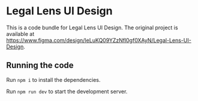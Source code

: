 
  # Legal Lens UI Design

  This is a code bundle for Legal Lens UI Design. The original project is available at https://www.figma.com/design/IeLuKQ09YZzNfl0gf0XAyN/Legal-Lens-UI-Design.

  ## Running the code

  Run `npm i` to install the dependencies.

  Run `npm run dev` to start the development server.
  